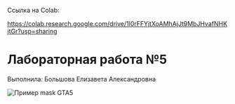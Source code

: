 Ссылка на Colab:

https://colab.research.google.com/drive/1l0rFFYjtXoAMhAjJt9MbJHvafNHKjtGr?usp=sharing

# Лабораторная работа №5
Выполнила: Большова Елизавета Александровна

![Пример mask GTA5](/NN_5_lab/image/example.png)
